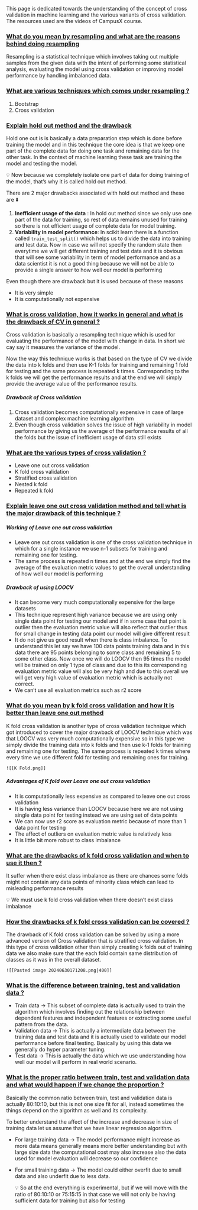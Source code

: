 This page is dedicated towards the understanding of the concept of cross validation in machine learning and the various variants of cross validation. The resources used are the videos of CampusX course.



### [What do you mean by resampling and what are the reasons behind doing resampling](#)

Resampling is a statistical technique which involves taking out multiple samples from the given data with the intent of performing some statistical analysis, evaluating the model using cross validation or improving model performance by handling imbalanced data.

### [What are various techniques which comes under resampling ?](#)

1. Bootstrap
2. Cross validation

### [Explain hold out method and the drawback](#)

Hold one out is is basically a data preparation step which is done before training the model and in this technique the core idea is that we keep one part of the complete data for doing one task and remaining data for the other task. In the context of machine learning these task are training the model and testing the model.

<aside> 💡 Now because we completely isolate one part of data for doing training of the model, that’s why it is called hold out method.
</aside>

There are 2 major drawbacks associated with hold out method and these are ⬇️

1. **Inefficient usage of the data** : In hold out method since we only use one part of the data for training, so rest of data remains unused for training so there is not efficient usage of complete data for model training.
2. **Variability in model performance**: In scikit learn there is a function called `train_test_split()` which helps us to divide the data into training and test data. Now in case we will not specify the random state then everytime we will get different training and test data and it is obvious that will see some variability in term of model performance and as a data scientist it is not a good thing because we will not be able to provide a single answer to how well our model is performing

 Even though there are drawback but it is used because of these reasons
 
- It is very simple
- It is computationally not expensive


### [What is cross validation, how it works in general and what is the drawback of CV in general  ?](#)

Cross validation is basically a resampling technique which is used for evaluating the performance of the model with change in data. In short we cay say it measures the variance of the model.

Now the way this technique works is that based on the type of CV we divide the data into k folds and then use K-1 folds for training and remaining 1 fold for testing and the same process is repeated k times. Corresponding to the k folds we will get the performance results and at the end we will simply provide the average value of the performance results.

##### Drawback of Cross validation

1. Cross validation becomes computationally expensive in case of large dataset and complex machine learning algorithm
2. Even though cross validation solves the issue of high variability in model performance by giving us the average of the performance results of all the folds but the issue of inefficient usage of data still exists

### [What are the various types of cross validation ?](#)

- Leave one out cross validation
- K fold cross validation
- Stratified cross validation
- Nested k fold
- Repeated k fold


### [Explain leave one out cross validation method and tell what is the major drawback of this technique ?](#)

##### Working of Leave one out cross validation

- Leave one out cross validation is one of the cross validation technique in which for a single instance we use n-1 subsets for training and remaining one for testing.
- The same process is repeated n times and at the end we simply find the average of the evaluation metric values to get the overall understanding of how well our model is performing

##### Drawback of using LOOCV

- It can become very much computationally expensive for the large datasets
- This technique represent high variance because we are using only single data point for testing our model and if in some case that point is outlier then the evaluation metric value will also reflect that outlier thus for small change in testing data point our model will give different result
- It do not give us good result when there is class imbalance. To understand this let say we have 100 data points training data and in this data there are 95 points belonging to some class and remaining 5 to some other class. Now once we will do LOOCV then 95 times the model will be trained on only 1 type of class and due to this its corresponding evaluation metric value will also be very high and due to this overall we will get very high value of evaluation metric which is actually not correct.
- We can’t use all evaluation metrics such as r2 score


### [What do you mean by k fold cross validation and how it is better than leave one out method](#)

K fold cross validation is another type of cross validation technique which got introduced to cover the major drawback of LOOCV technique which was that LOOCV was very much computationally expensive so in this type we simply divide the training data into k folds and then use k-1 folds for training and remaining one for testing. The same process is repeated k times where every time we use different fold for testing and remaining ones for training.

    ![[K Fold.png]]

##### Advantages of K fold over Leave one out cross validation

- It is computationally less expensive as compared to leave one out cross validation
- It is having less variance than LOOCV because here we are not using single data point for testing instead we are using set of data points
- We can now use r2 score as evaluation metric because of more than 1 data point for testing
- The affect of outliers on evaluation metric value is relatively less
- It is little bit more robust to class imbalance

### [What are the drawbacks of k fold cross validation and when to use it then ?](#)

It suffer when there exist class imbalance as there are chances some folds might not contain any data points of minority class which can lead to misleading performance results

<aside> 💡 We must use k fold cross validation when there doesn’t exist class imbalance</aside>

### [How the drawbacks of k fold cross validation can be covered ?](#)

The drawback of K fold cross validation can be solved by using a more advanced version of Cross validation that is stratified cross validation. In this type of cross validation other than simply creating k folds out of training data we also make sure that the each fold contain same distribution of classes as it was in the overall dataset.
    
    ![[Pasted image 20240630171208.png|400]]

### [What is the difference between training, test and validation data ?](#)

- Train data → This subset of complete data is actually used to train the algorithm which involves finding out the relationship between dependent features and independent features or extracting some useful pattern from the data.
- Validation data → This is actually a intermediate data between the training data and test data and it is actually used to validate our model performance before final testing. Basically by using this data we generally do hyper parameter tuning.
- Test data → This is actually the data which we use understanding how well our model will perform in real world scenario.

### [What is the proper ratio between train, test and validation data and what would happen if we change the proportion ?](#)


Basically the common ratio between train, test and validation data is actually 80:10:10, but this is not one size fit for all, instead sometimes the things depend on the algorithm as well and its complexity.

To better understand the affect of the increase and decrease in size of training data let us assume that we have linear regression algorithm.

- For large training data → The model performance might increase as more data means generally means more better understanding but with large size data the computational cost may also increase also the data used for model evaluation will decrease so our confidence 
- For small training data → The model could either overfit due to small data and also underfit due to less data.

    <aside> 💡 So at the end everything is experimental, but if we will move with the ratio of 80:10:10 or 75:15:15 in that case we will not only be having sufficient data for training but also for testing
    </aside>
